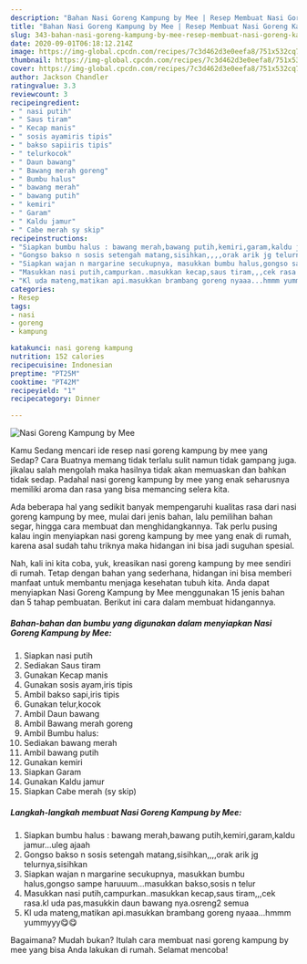```yaml
---
description: "Bahan Nasi Goreng Kampung by Mee | Resep Membuat Nasi Goreng Kampung by Mee Yang Paling Enak"
title: "Bahan Nasi Goreng Kampung by Mee | Resep Membuat Nasi Goreng Kampung by Mee Yang Paling Enak"
slug: 343-bahan-nasi-goreng-kampung-by-mee-resep-membuat-nasi-goreng-kampung-by-mee-yang-paling-enak
date: 2020-09-01T06:18:12.214Z
image: https://img-global.cpcdn.com/recipes/7c3d462d3e0eefa8/751x532cq70/nasi-goreng-kampung-by-mee-foto-resep-utama.jpg
thumbnail: https://img-global.cpcdn.com/recipes/7c3d462d3e0eefa8/751x532cq70/nasi-goreng-kampung-by-mee-foto-resep-utama.jpg
cover: https://img-global.cpcdn.com/recipes/7c3d462d3e0eefa8/751x532cq70/nasi-goreng-kampung-by-mee-foto-resep-utama.jpg
author: Jackson Chandler
ratingvalue: 3.3
reviewcount: 3
recipeingredient:
- " nasi putih"
- " Saus tiram"
- " Kecap manis"
- " sosis ayamiris tipis"
- " bakso sapiiris tipis"
- " telurkocok"
- " Daun bawang"
- " Bawang merah goreng"
- " Bumbu halus"
- " bawang merah"
- " bawang putih"
- " kemiri"
- " Garam"
- " Kaldu jamur"
- " Cabe merah sy skip"
recipeinstructions:
- "Siapkan bumbu halus : bawang merah,bawang putih,kemiri,garam,kaldu jamur...uleg ajaah"
- "Gongso bakso n sosis setengah matang,sisihkan,,,,orak arik jg telurnya,sisihkan"
- "Siapkan wajan n margarine secukupnya, masukkan bumbu halus,gongso sampe haruuum...masukkan bakso,sosis n telur"
- "Masukkan nasi putih,campurkan..masukkan kecap,saus tiram,,,cek rasa.kl uda pas,masukkin daun bawang nya.osreng2 semua"
- "Kl uda mateng,matikan api.masukkan brambang goreng nyaaa...hmmm yummyyy😋😋"
categories:
- Resep
tags:
- nasi
- goreng
- kampung

katakunci: nasi goreng kampung 
nutrition: 152 calories
recipecuisine: Indonesian
preptime: "PT25M"
cooktime: "PT42M"
recipeyield: "1"
recipecategory: Dinner

---
```



![Nasi Goreng Kampung by Mee](https://img-global.cpcdn.com/recipes/7c3d462d3e0eefa8/751x532cq70/nasi-goreng-kampung-by-mee-foto-resep-utama.jpg)

Kamu Sedang mencari ide resep nasi goreng kampung by mee yang Sedap? Cara Buatnya memang tidak terlalu sulit namun tidak gampang juga. jikalau salah mengolah maka hasilnya tidak akan memuaskan dan bahkan tidak sedap. Padahal nasi goreng kampung by mee yang enak seharusnya memiliki aroma dan rasa yang bisa memancing selera kita.

Ada beberapa hal yang sedikit banyak mempengaruhi kualitas rasa dari nasi goreng kampung by mee, mulai dari jenis bahan, lalu pemilihan bahan segar, hingga cara membuat dan menghidangkannya. Tak perlu pusing kalau ingin menyiapkan nasi goreng kampung by mee yang enak di rumah, karena asal sudah tahu triknya maka hidangan ini bisa jadi suguhan spesial.




Nah, kali ini kita coba, yuk, kreasikan nasi goreng kampung by mee sendiri di rumah. Tetap dengan bahan yang sederhana, hidangan ini bisa memberi manfaat untuk membantu menjaga kesehatan tubuh kita. Anda dapat menyiapkan Nasi Goreng Kampung by Mee menggunakan 15 jenis bahan dan 5 tahap pembuatan. Berikut ini cara dalam membuat hidangannya.

<!--inarticleads1-->

##### Bahan-bahan dan bumbu yang digunakan dalam menyiapkan Nasi Goreng Kampung by Mee:

1. Siapkan  nasi putih
1. Sediakan  Saus tiram
1. Gunakan  Kecap manis
1. Gunakan  sosis ayam,iris tipis
1. Ambil  bakso sapi,iris tipis
1. Gunakan  telur,kocok
1. Ambil  Daun bawang
1. Ambil  Bawang merah goreng
1. Ambil  Bumbu halus:
1. Sediakan  bawang merah
1. Ambil  bawang putih
1. Gunakan  kemiri
1. Siapkan  Garam
1. Gunakan  Kaldu jamur
1. Siapkan  Cabe merah (sy skip)




<!--inarticleads2-->

##### Langkah-langkah membuat Nasi Goreng Kampung by Mee:

1. Siapkan bumbu halus : bawang merah,bawang putih,kemiri,garam,kaldu jamur...uleg ajaah
1. Gongso bakso n sosis setengah matang,sisihkan,,,,orak arik jg telurnya,sisihkan
1. Siapkan wajan n margarine secukupnya, masukkan bumbu halus,gongso sampe haruuum...masukkan bakso,sosis n telur
1. Masukkan nasi putih,campurkan..masukkan kecap,saus tiram,,,cek rasa.kl uda pas,masukkin daun bawang nya.osreng2 semua
1. Kl uda mateng,matikan api.masukkan brambang goreng nyaaa...hmmm yummyyy😋😋




Bagaimana? Mudah bukan? Itulah cara membuat nasi goreng kampung by mee yang bisa Anda lakukan di rumah. Selamat mencoba!

